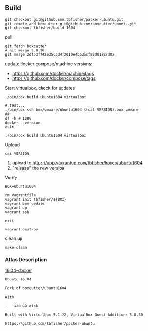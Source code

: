 ## Build

```shell
git checkout git@github.com:tbfisher/packer-ubuntu.git
git remote add boxcutter git@github.com:boxcutter/ubuntu.git
git checkout tbfisher/build-1604
```

pull

```shell
git fetch boxcutter
# git merge 2.0.26
git merge 2df53ff42e35c3d4f2010e4b53acf92d018c7d0a
```

update docker compose/machine versions:

-   https://github.com/docker/machine/tags
-   https://github.com/docker/compose/tags

Start virtualbox, check for updates

```shell
./bin/box build ubuntu1604 virtualbox

# test...
./bin/box ssh box/vmware/ubuntu1604-$(cat VERSION).box vmware
##
df -h # 128G
docker --version
exit

./bin/box build ubuntu1604 virtualbox
```

Upload

```shell
cat VERSION
```

1.  upload to https://app.vagrantup.com/tbfisher/boxes/ubuntu1604
2.  "release" the new version

Verify

```shell
BOX=ubuntu1604

rm Vagrantfile
vagrant init tbfisher/${BOX}
vagrant box update
vagrant up
vagrant ssh

exit

vagrant destroy
```

clean up

```shell
make clean
```

### Atlas Description

[16.04-docker](https://atlas.hashicorp.com/tbfisher/boxes/ubuntu1604)

```markdown
Ubuntu 16.04

Fork of boxcutter/ubuntu1604

With

-   128 GB disk

Built with Virtualbox 5.1.22, VirtualBox Guest Additions 5.0.30

https://github.com/tbfisher/packer-ubuntu
```
